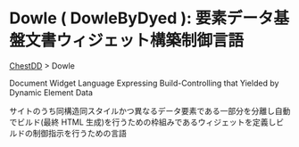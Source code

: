 # Dowle ( DowleByDyed ): 要素データ基盤文書ウィジェット構築制御言語

[ChestDD](./../README.md) > Dowle

Document Widget Language Expressing Build-Controlling that Yielded by Dynamic Element Data

サイトのうち同構造同スタイルかつ異なるデータ要素である一部分を分離し自動でビルド(最終 HTML 生成)を行うための枠組みであるウィジェットを定義しビルドの制御指示を行うための言語
